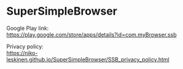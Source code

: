 # SuperSimpleBrowser

Google Play link:\
https://play.google.com/store/apps/details?id=com.myBrowser.ssb

Privacy policy:\
https://niko-leskinen.github.io/SuperSimpleBrowser/SSB_privacy_policy.html

